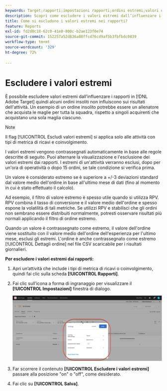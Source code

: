 ```yaml
---
keywords: Target;rapporti;impostazioni rapporti;ordini estremi;valori estremi
description: Scopri come escludere i valori estremi dall’influenzare i rapporti in Adobe [!DNL Target] quindi alcuni ordini insoliti non influiscono sui risultati dell'attività.
title: Come si escludono i valori estremi nei rapporti?
feature: Reports
exl-id: fd2d0c18-62c0-41e0-800c-b2ae123f0e74
source-git-commit: 152257a52d836a88ffcd76cd9af5b3fbfbdc0839
workflow-type: tm+mt
source-wordcount: '329'
ht-degree: 72%

---
```


# Escludere i valori estremi

È possibile escludere valori estremi dall’influenzare i rapporti in [!DNL Adobe Target] quindi alcuni ordini insoliti non influiscono sui risultati dell&#39;attività. Un esempio di un ordine insolito potrebbe essere un allenatore che acquista le maglie per tutta la squadra, rispetto a singoli acquirenti che acquistano una sola maglia ciascuno.

>[!NOTE]
>
>Il flag [!UICONTROL Escludi valori estremi] si applica solo alle attività con tipi di metrica di ricavi e coinvolgimento.

I valori estremi vengono contrassegnati automaticamente in base alle regole descritte di seguito. Puoi alternare la visualizzazione e l&#39;esclusione dei valori estremi dai rapporti. I estremi di un&#39;attività verranno esclusi, dopo per un&#39;ora di operatività o dopo 15 ordini, se tale condizione si verifica prima.

Un valore è considerato estremo se è superiore a +/-3 deviazioni standard dal valore medio dell&#39;ordine in base all&#39;ultimo mese di dati (fino al momento in cui è stato effettuato il calcolo).

Ad esempio, il filtro di valore estremo è spesso utile quando si utilizza RPV. RPV combina il tasso di conversione e il valore medio dell&#39;ordine e spesso espone la volatilità di tali metriche. Se utilizzi RPV e stabilisci che gli ordini non sembrano essere distribuiti normalmente, potresti osservare risultati più normali applicando il filtro di ordine estremo.

Quando un valore è contrassegnato come estremo, il valore dell&#39;ordine viene sostituito con il valore medio dell&#39;ordine dell&#39;esperienza per l&#39;ultimo mese, esclusi gli estremi. L&#39;ordine è anche contrassegnato come estremo [!UICONTROL Dettagli ordine] nel file CSV scaricabile per i risultati giornalieri.

**Per escludere i valori estremi dai rapporti:**

1. Apri un’attività che include i tipi di metrica di ricavi o coinvolgimento, quindi fai clic sulla scheda **[!UICONTROL Rapporti]**.
1. Fai clic sull’icona a forma di ingranaggio per visualizzare il **[!UICONTROL Impostazioni]** finestra di dialogo.

   ![Risultato passaggio](assets/exclude_extreme_values.png)

1. Far scorrere il contenuto **[!UICONTROL Escludere i valori estremi]** passare alla posizione &quot;on&quot; o &quot;off&quot;, come desiderato.
1. Fai clic su **[!UICONTROL Salva]**.
